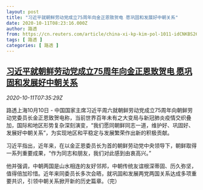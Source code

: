 ```yaml
---
layout: post
title: "习近平就朝鲜劳动党成立75周年向金正恩致贺电 愿巩固和发展好中朝关系"
date: 2020-10-11T08:23:16.000Z
author: 路透
from: https://cn.reuters.com/article/china-xi-kp-kim-pol-1011-idCNKBS26W07F
tags: [ 路透 ]
categories: [ 路透 ]
---
```

<!--1602404596000-->
[习近平就朝鲜劳动党成立75周年向金正恩致贺电 愿巩固和发展好中朝关系](https://cn.reuters.com/article/china-xi-kp-kim-pol-1011-idCNKBS26W07F)
------

<div>
<div><i>2020-10-11T07:35:29Z</i></div><p>路透上海10月10日 - 中国国家主席习近平周六就朝鲜劳动党成立75周年向朝鲜劳动党委员长金正恩致贺电称，当前世界百年未有之大变局与新冠肺炎疫情交织叠加，国际和地区形势复杂深刻演变，“我们愿同朝鲜同志一道，维护好、巩固好、发展好中朝关系”，为实现地区和平稳定与发展繁荣作出新的积极贡献。</p><p>习近平指出，近年来，在以金正恩委员长为首的朝鲜劳动党中央领导下，朝鲜取得一系列重要成果，“作为同志和朋友，我们对此感到由衷高兴。”</p><p>他并强调，中朝两国是山水相连的友好邻邦，中朝传统友谊根深蒂固、历久弥坚，值得倍加珍惜。近年来同委员长多次会晤，就巩固和发展两党两国关系达成多项重要共识，引领中朝关系掀开新的历史篇章。（完）</p>
</div>
